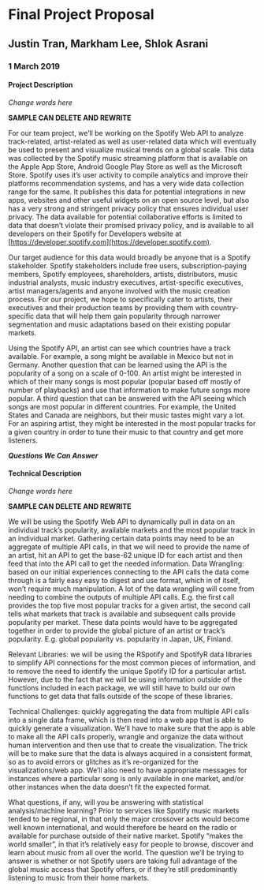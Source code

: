 # Final Project Proposal
## Justin Tran, Markham Lee, Shlok Asrani
### 1 March 2019

#### Project Description
*Change words here*

**SAMPLE CAN DELETE AND REWRITE**

For our team project, we’ll be working on the Spotify Web API to analyze track-related, artist-related as well as user-related data which will eventually be used to present and visualize musical trends on a global scale. This data was collected by the Spotify music streaming platform that is available on the Apple App Store, Android Google Play Store as well as the Microsoft Store. Spotify uses it’s user activity to compile analytics and improve their platforms recommendation systems, and has a very wide data collection range for the same. It publishes this data for potential integrations in new apps, websites and other useful widgets on an open source level, but also has a very strong and stringent privacy policy that ensures individual user privacy. The data available for potential collaborative efforts is limited to data that doesn’t violate their promised privacy policy, and is available to all developers on their Spotify for Developers website at [https://developer.spotify.com](https://developer.spotify.com).

Our target audience for this data would broadly be anyone that is a Spotify stakeholder. Spotify stakeholders include free users, subscription-paying members, Spotify employees, shareholders, artists, distributors, music industrial analysts, music industry executives, artist-specific executives, artist managers/agents and anyone involved with the music creation process. For our project, we hope to specifically cater to artists, their executives and their production teams by providing them with country-specific data that will help them gain popularity through narrower segmentation and music adaptations based on their existing popular markets.

Using the Spotify API, an artist can see which countries have a track available. For example, a song might be available in Mexico but not in Germany. Another question that can be learned using the API is the popularity of a song on a scale of 0-100. An artist might be interested in which of their many songs is most popular (popular based off mostly of number of playbacks) and use that information to make future songs more popular. A third question that can be answered with the API seeing which songs are most popular in different countries. For example, the United States and Canada are neighbors, but their music tastes might vary a lot. For an aspiring artist, they might be interested in the most popular tracks for a given country in order to tune their music to that country and get more listeners.

***Questions We Can Answer***

#### Technical Description
*Change words here*

**SAMPLE CAN DELETE AND REWRITE**

We will be using the Spotify Web API to dynamically pull in data on an individual track’s popularity, available markets and the most popular track in an individual market. Gathering certain data points may need to be an aggregate of multiple API calls, in that we will need to provide the name of an artist, hit an API to get the base-62 unique ID for each artist and then feed that into the API call to get the needed information.
Data Wrangling: based on our initial experiences connecting to the API calls the data come through is a fairly easy easy to digest and use format, which in of itself, won’t require much manipulation. A lot of the data wrangling will come from needing to combine the outputs of multiple API calls. E.g. the first call provides the top five most popular tracks for a given artist, the second call tells what markets that track is available and subsequent calls provide popularity per market. These data points would have to be aggregated together in order to provide the global picture of an artist or track’s popularity. E.g. global popularity vs. popularity in Japan, UK, Finland.

Relevant Libraries: we will be using the RSpotify and SpotifyR data libraries to simplify API connections for the most common pieces of information, and to remove the need to identify the unique Spotify ID for a particular artist. However, due to the fact that we will be using information outside of the functions included in each package, we will still have to build our own functions to get data that falls outside of the scope of these libraries.  

Technical Challenges: quickly aggregating the data from multiple API calls into a single data frame, which is then read into a web app that is able to quickly generate a visualization. We’ll have to make sure that the app is able to make all the API calls properly, wrangle and organize the data without human intervention and then use that to create the visualization. The trick will be to make sure that the data is always acquired in a consistent format, so as to avoid errors or glitches as it’s re-organized for the visualizations/web app. We’ll also need to have appropriate messages for instances where a particular song is only available in one market, and/or other instances when the data doesn’t fit the expected format.

What questions, if any, will you be answering with statistical analysis/machine learning? Prior to services like Spotify music markets tended to be regional, in that only the major crossover acts would become well known international, and would therefore be heard on the radio or available for purchase outside of their native market. Spotify “makes the world smaller”, in that it’s relatively easy for people to browse, discover and learn about music from all over the world. The question we’ll be trying to answer is whether or not Spotify users are taking full advantage of the global music access that Spotify offers, or if they’re still predominantly listening to music from their home markets.
